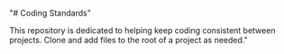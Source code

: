 "# Coding Standards" 

This repository is dedicated to helping keep coding consistent between projects. Clone and add files to the root of a project as needed."
